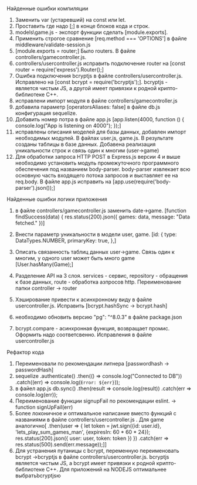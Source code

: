 Найденные ошибки компиляции
1. Заменить var (устаревший) на const или let.
2. Проставить где надо [;] в конце блоков кода и строк.
3. models\game.js - экспорт функции сделать [module.exports].
4. Применить строгое сравнение [req.method === 'OPTIONS'] в файле middleware/validate-session.js
5. [module.exports = router;] Было routers. В файле controllers/gamecontroller.js.
6. controllers/usercontroller.js исправить подключение router на [const router = require('express').Router();]
7. Ошибка подключения bcryptjs в файле controllers/usercontroller.js. Исправлено на [const bcrypt = require('bcryptjs');]. bcryptjs - является чистым JS, а другой имеет привязки к родной крипто-библиотеке C++.
8. исправлени импорт модуля в файле controllers/gamecontroller.js
9. добавила параметр [operatorsAliases: false] в файле db.js конфигурация sequelize.
10. Добавить номер потра в файле app.js [app.listen(4000, function () {
        console.log("App is listening on 4000");
    });]
11. исправлены описания моделей для базы данных, добавлен импорт необходимых модулей. В файлах user.js, game.js. В результате созданы таблицы в базе данных.
Добавена реализация уникальности строк и связь один к многим (user->game)
12. Для обработки запроса HTTP POST в Express.js версии 4 и выше необходимо установить модуль промежуточного программного обеспечения под названием body-parser.
body-parser извлекает всю основную часть входящего потока запросов и выставляет ее на req.body. В файле app.js исправить на [app.use(require('body-parser').json());]



Найденные ошибки логики приложения
1. в файле controllers/gamecontroller.js заменить date->game.
[function findSuccess(data) {
                res.status(200).json({
                    games: data,
                    message: "Data fetched."
                })]
2. Внести параметр уникальности в модели user, game.     [id: {
                                                             type: DataTypes.NUMBER,
                                                             primaryKey: true,
                                                         },]
                                                         
3. Описать связанность таблиц данных user->game. Связь один к многим, у одного user может быть много game [User.hasMany(Game);]
4. Разделение API на 3 слоя. services - сервис, repository - обращения к базе данных, route - обработка азпросов http. Переименование папки controller -> router
5. Хэширование привести к асинхронному виду в файле usercontroller.js. Исправить [bcrypt.hashSync -> bcrypt.hash]
6. необходимо обновить версию "pg": "^8.0.3" в файле package.json
7. bcrypt.compare - асинхронная функция, возвращает промис. Оформить надо соответсвенно. Исправления в файле usercontroller.js

Рефактор кода
1. Переименовали по рекомендации литнера [passwordhash -> passwordHash]
2. sequelize
       .authenticate()
       .then(() => console.log("Connected to DB"))
       .catch((err) => console.log(`Error: ${err}`));
3. в файел app.js
db.sync()
       .then(result => console.log(result))
       .catch(err => console.log(err));
4. Переименование функции signupFail по рекомендации eslint. -> function signUpFail(err)
5. Более локоничное и оптимальное написание вместо функций с названиями в файле controllers/usercontroller.js . Для game аналогично[        .then(user => {
                                                         let token = jwt.sign({id: user.id}, 'lets_play_sum_games_man', {expiresIn: 60 * 60 * 24});
                                                         res.status(200).json({
                                                             user: user,
                                                             token: token
                                                         })
                                                     })
                                                     .catch(err => res.status(500).send(err.message));]]
5. Для устранения путаницы с bcrypt, переменную переименовать bcrypt ->bcryptjs в файле controllers/usercontroller.js. bcryptjs является чистым JS, а bcrypt имеет привязки к родной крипто-библиотеке C++.
Для приложений на NODEJS оптимальнее выбратьbcryptjsю 





